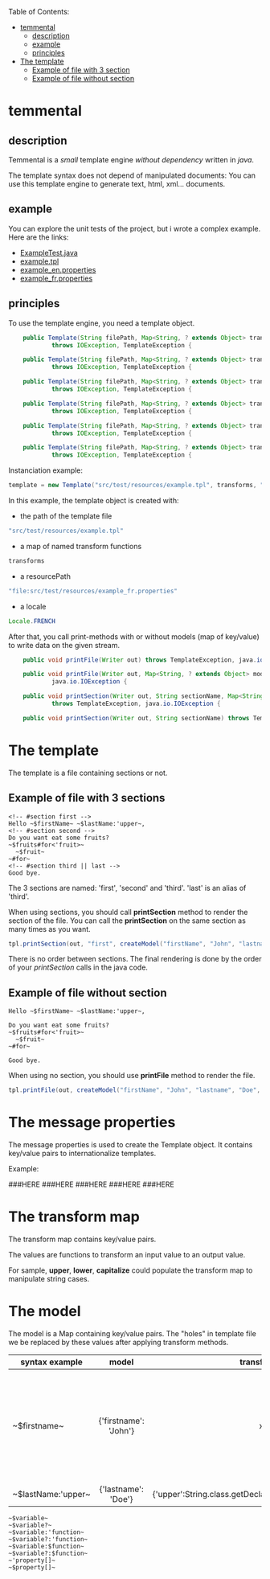 [logo]: http://temmental.sourceforge.net/logo.jpg "The ~$adjective~ template engine!"

Table of Contents:

* [temmental](#temmental)
    - [description](#description)
    - [example](#example)
    - [principles](#principles)
* [The template](#template)
    - [Example of file with 3 section](#example-of-file-with-3-sections)
    - [Example of file without section](#example-of-file-without-section)

<a name="temmental"/>

# temmental

<a name="description"/>

## description

Temmental is a *small* template engine *without dependency* written in *java*.

The template syntax does not depend of manipulated documents: 
You can use this template engine to generate text, html, xml... documents.

<a name="example"/>

## example

You can explore the unit tests of the project, but i wrote a complex example. Here are the links:
- [ExampleTest.java](./src/test/java/ExampleTest.java)
- [example.tpl](./src/test/resources/example.tpl)
- [example_en.properties](./src/test/resources/example_en.properties)
- [example_fr.properties](./src/test/resources/example_fr.properties)

<a name="principles"/>

## principles

To use the template engine, you need a template object. 
```java
    public Template(String filePath, Map<String, ? extends Object> transforms, Properties properties, Locale locale)
            throws IOException, TemplateException {

    public Template(String filePath, Map<String, ? extends Object> transforms, Properties properties)
            throws IOException, TemplateException {

    public Template(String filePath, Map<String, ? extends Object> transforms, Locale locale, Object... resourcesContainers)
            throws IOException, TemplateException {

    public Template(String filePath, Map<String, ? extends Object> transforms, ResourceBundle bundle)
            throws IOException, TemplateException {

    public Template(String filePath, Map<String, ? extends Object> transforms, String resourcePath)
            throws IOException, TemplateException {

    public Template(String filePath, Map<String, ? extends Object> transforms, String resourcePath, Locale locale)
            throws IOException, TemplateException {
```

Instanciation example:
```java
template = new Template("src/test/resources/example.tpl", transforms, "file:src/test/resources/example_fr.properties", locale);
```

In this example, the template object is created with:
- the path of the template file
```java
"src/test/resources/example.tpl"
```
- a map of named transform functions 
```java
transforms
```
- a resourcePath 
```java
"file:src/test/resources/example_fr.properties"
```
- a locale 
```java
Locale.FRENCH
```

After that, you call print-methods with or without models (map of key/value) to write data on the given stream.

```java
    public void printFile(Writer out) throws TemplateException, java.io.IOException {

    public void printFile(Writer out, Map<String, ? extends Object> model) throws TemplateException,
            java.io.IOException {

    public void printSection(Writer out, String sectionName, Map<String, ? extends Object> model)
            throws TemplateException, java.io.IOException {

    public void printSection(Writer out, String sectionName) throws TemplateException, java.io.IOException {
```


<a name="template"/>

# The template

The template is a file containing sections or not.

<a name="example-of-file-with-3-sections"/>

## Example of file with 3 sections

```
<!-- #section first -->
Hello ~$firstName~ ~$lastName:'upper~,
<!-- #section second -->
Do you want eat some fruits?
~$fruits#for<'fruit>~
  ~$fruit~
~#for~
<!-- #section third || last -->
Good bye.
```
The 3 sections are named: 'first', 'second' and 'third'. 'last' is an alias of 'third'.

When using sections, you should call __printSection__ method to render the section of the file.
You can call the __printSection__ on the same section as many times as you want.
```java
tpl.printSection(out, "first", createModel("firstName", "John", "lastname", "Doe"));
```

There is no order between sections. The final rendering is done by the order of your _printSection_ calls in the java code.

<a name="example-of-file-without-section"/>

## Example of file without section

```
Hello ~$firstName~ ~$lastName:'upper~,

Do you want eat some fruits?
~$fruits#for<'fruit>~
  ~$fruit~
~#for~

Good bye.
```
When using no section, you should use __printFile__ method to render the file.

```java
tpl.printFile(out, createModel("firstName", "John", "lastname", "Doe", "fruits", Arrays.asList("orange", "apple", "banana")));
```

# The message properties

The message properties is used to create the Template object. It contains key/value pairs to internationalize templates.

Example:



###HERE
###HERE
###HERE
###HERE
###HERE






















# The transform map

The transform map contains key/value pairs.

The values are functions to transform an input value to an output value.

For sample, __upper__, __lower__, __capitalize__ could populate the transform map to manipulate string cases. 

# The model

The model is a Map containing key/value pairs. The "holes" in template file we be replaced by these values after applying transform methods.

|syntax example|model|transforms|result|description|
|---|:---:|:---:|:---:|:---:|
|~$firstname~|{'firstname': 'John'}|x|John|Replace the tag firstname by the value associated to the key firstname contained in the model.|
|~$lastName:'upper~|{'lastname': 'Doe'}|{'upper':String.class.getDeclaredMethod("toUpperCase")|DOE||xxx

	

```
~$variable~     
~$variable?~
~$variable:'function~
~$variable?:'function~
~$variable:$function~
~$variable?:$function~
~'property[]~
~$property[]~

```


